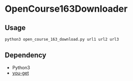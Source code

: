OpenCourse163Downloader
=======================

Usage
-----

```python
python3 open_course_163_download.py url1 url2 url3
```

Dependency
----------

- Python3
- [you-get](https://github.com/soimort/you-get)